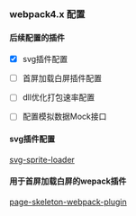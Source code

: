 ### webpack4.x 配置

#### 后续配置的插件

- [x] svg插件配置
- [ ] 首屏加载白屏插件配置
- [ ] dll优化打包速率配置
- [ ] 配置模拟数据Mock接口


#### svg插件配置
[svg-sprite-loader](https://www.npmjs.com/package/svg-sprite-loader)

#### 用于首屏加载白屏的wepack插件

[page-skeleton-webpack-plugin](https://github.com/ElemeFE/page-skeleton-webpack-plugin)
